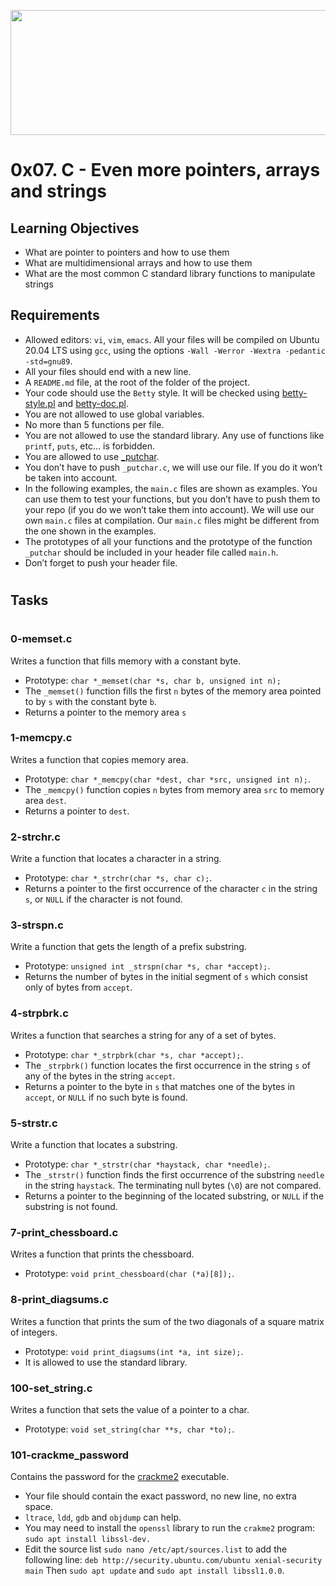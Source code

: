 <p align="center">
<img src="https://assets.website-files.com/6105315644a26f77912a1ada/610540e8b4cd6969794fe673_Holberton_School_logo-04-04.svg" height="200px" width="700px">
</p>

# 0x07. C - Even more pointers, arrays and strings

## Learning Objectives

* What are pointer to pointers and how to use them
* What are multidimensional arrays and how to use them
* What are the most common C standard library functions to manipulate strings

## Requirements

* Allowed editors: `vi`, `vim`, `emacs`.
All your files will be compiled on Ubuntu 20.04 LTS using `gcc`, using the options `-Wall -Werror -Wextra -pedantic -std=gnu89`.
* All your files should end with a new line.
* A `README.md` file, at the root of the folder of the project.
* Your code should use the `Betty` style. It will be checked using [betty-style.pl](https://github.com/holbertonschool/Betty/blob/master/betty-style.pl) and [betty-doc.pl](https://github.com/holbertonschool/Betty/blob/master/betty-doc.pl).
* You are not allowed to use global variables.
* No more than 5 functions per file.
* You are not allowed to use the standard library. Any use of functions like `printf`, `puts`, etc… is forbidden.
* You are allowed to use [_putchar](https://github.com/holbertonschool/_putchar.c/blob/master/_putchar.c).
* You don’t have to push `_putchar.c`, we will use our file. If you do it won’t be taken into account.
* In the following examples, the `main.c` files are shown as examples. You can use them to test your functions, but you don’t have to push them to your repo (if you do we won’t take them into account). We will use our own `main.c` files at compilation. Our `main.c` files might be different from the one shown in the examples.
* The prototypes of all your functions and the prototype of the function `_putchar` should be included in your header file called `main.h`.
* Don’t forget to push your header file.

#
## Tasks

#

### 0-memset.c
Writes a function that fills memory with a constant byte.
- Prototype: `char *_memset(char *s, char b, unsigned int n);`
- The `_memset()` function fills the first `n` bytes of the memory area pointed to by `s` with the constant byte `b`.
- Returns a pointer to the memory area `s`

### 1-memcpy.c
Writes a function that copies memory area.
- Prototype: `char *_memcpy(char *dest, char *src, unsigned int n);`.
- The `_memcpy()` function copies `n` bytes from memory area `src` to memory area `dest`.
- Returns a pointer to `dest`.

### 2-strchr.c
Write a function that locates a character in a string.
- Prototype: `char *_strchr(char *s, char c);`.
- Returns a pointer to the first occurrence of the character `c` in the string `s`, or `NULL` if the character is not found.

### 3-strspn.c
Write a function that gets the length of a prefix substring.
- Prototype: `unsigned int _strspn(char *s, char *accept);`.
- Returns the number of bytes in the initial segment of `s` which consist only of bytes from `accept`.

### 4-strpbrk.c
Writes a function that searches a string for any of a set of bytes.
- Prototype: `char *_strpbrk(char *s, char *accept);`.
- The `_strpbrk()` function locates the first occurrence in the string `s` of any of the bytes in the string `accept`.
- Returns a pointer to the byte in `s` that matches one of the bytes in `accept`, or `NULL` if no such byte is found.

### 5-strstr.c
Write a function that locates a substring.
- Prototype: `char *_strstr(char *haystack, char *needle);`.
- The `_strstr()` function finds the first occurrence of the substring `needle` in the string `haystack`. The terminating null bytes (`\0`) are not compared.
- Returns a pointer to the beginning of the located substring, or `NULL` if the substring is not found.

### 7-print_chessboard.c
Writes a function that prints the chessboard.
- Prototype: `void print_chessboard(char (*a)[8]);`.

### 8-print_diagsums.c
Writes a function that prints the sum of the two diagonals of a square matrix of integers.
- Prototype: `void print_diagsums(int *a, int size);`.
- It is allowed to use the standard library.

### 100-set_string.c
Writes a function that sets the value of a pointer to a char.
- Prototype: `void set_string(char **s, char *to);`.

### 101-crackme_password
Contains the password for the [crackme2](https://github.com/holbertonschool/0x06.c) executable.
- Your file should contain the exact password, no new line, no extra space.
- `ltrace`, `ldd`, `gdb` and `objdump` can help.
- You may need to install the `openssl` library to run the `crakme2` program: `sudo apt install libssl-dev.`
- Edit the source list `sudo nano /etc/apt/sources.list` to add the following line: `deb http://security.ubuntu.com/ubuntu xenial-security main` Then `sudo apt update` and `sudo apt install libssl1.0.0`.
